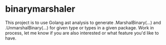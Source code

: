 # binarymarshaler

This project is to use Golang ast analysis to generate .MarshalBinary(...) and .UnmarshalBinary(...) for given type or types in a given package. Work in process, let me know if you are also interested or what feature you'd like to have.
